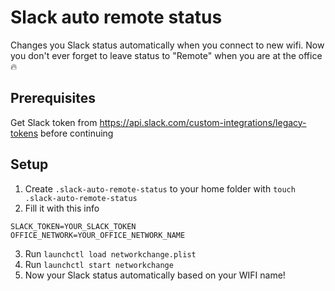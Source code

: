 # Slack auto remote status

Changes you Slack status automatically when you connect to new wifi. Now you don't ever forget to leave status to "Remote" when you are at the office 🔥

## Prerequisites

Get Slack token from https://api.slack.com/custom-integrations/legacy-tokens before continuing

## Setup

1. Create `.slack-auto-remote-status` to your home folder with `touch .slack-auto-remote-status`
2. Fill it with this info

```
SLACK_TOKEN=YOUR_SLACK_TOKEN
OFFICE_NETWORK=YOUR_OFFICE_NETWORK_NAME
```

3. Run `launchctl load networkchange.plist`
4. Run `launchctl start networkchange`
5. Now your Slack status automatically based on your WIFI name!
